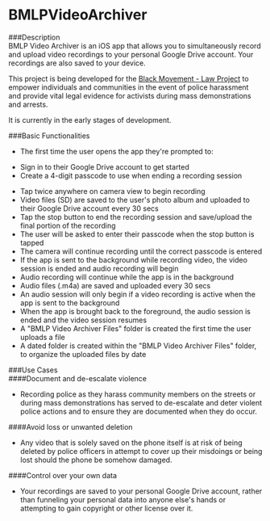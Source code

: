 # BMLPVideoArchiver  

###Description  
BMLP Video Archiver is an iOS app that allows you to simultaneously record and upload video recordings to your personal Google Drive account. Your recordings are also saved to your device.  

This project is being developed for the [Black Movement - Law Project](https://bmlp.org/) to empower individuals and communities in the event of police harassment and provide vital legal evidence for activists during mass demonstrations and arrests. 

It is currently in the early stages of development.  

###Basic Functionalities 
* The first time the user opens the app they're prompted to:
 - Sign in to their Google Drive account to get started  
 - Create a 4-digit passcode to use when ending a recording session  
* Tap twice anywhere on camera view to begin recording  
* Video files (SD) are saved to the user's photo album and uploaded to their Google Drive account every 30 secs   
* Tap the stop button to end the recording session and save/upload the final portion of the recording  
* The user will be asked to enter their passcode when the stop button is tapped  
* The camera will continue recording until the correct passcode is entered  
* If the app is sent to the background while recording video, the video session is ended and audio recording will begin  
* Audio recording will continue while the app is in the background  
* Audio files (.m4a) are saved and uploaded every 30 secs  
* An audio session will only begin if a video recording is active when the app is sent to the background  
* When the app is brought back to the foreground, the audio session is ended and the video session resumes  
* A "BMLP Video Archiver Files" folder is created the first time the user uploads a file  
* A dated folder is created within the "BMLP Video Archiver Files" folder, to organize the uploaded files by date  

###Use Cases  
####Document and de-escalate violence  
* Recording police as they harass community members on the streets or during mass demonstrations has served to de-escalate and deter violent police actions and to ensure they are documented when they do occur.  

####Avoid loss or unwanted deletion
* Any video that is solely saved on the phone itself is at risk of being deleted by police officers in attempt to cover up their misdoings or being lost should the phone be somehow damaged.  
 
####Control over your own data  
* Your recordings are saved to your personal Google Drive account, rather than funneling your personal data into anyone else's hands or attempting to gain copyright or other license over it.
